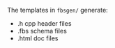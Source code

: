 The templates in ```fbsgen/``` generate:
- .h cpp header files
- .fbs schema files
- .html doc files
